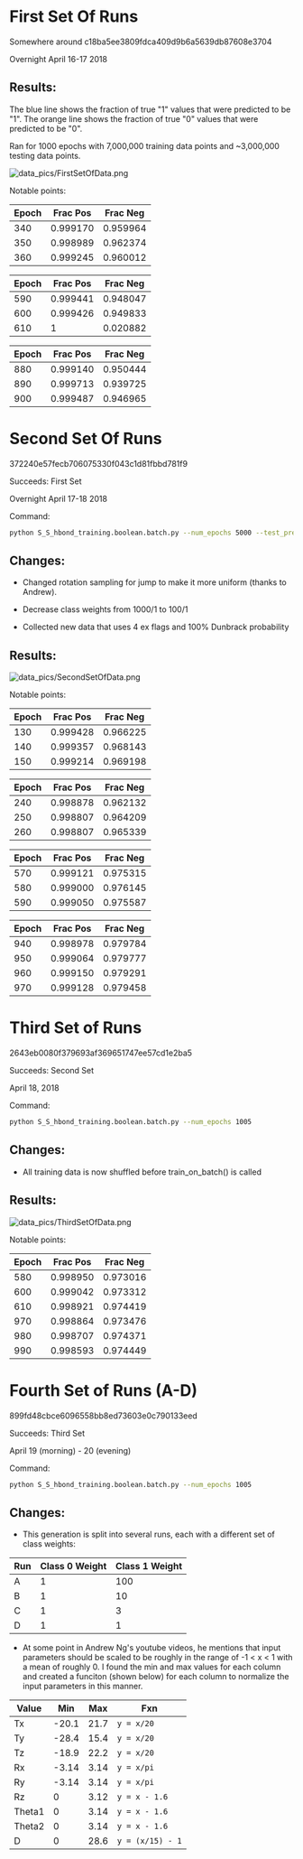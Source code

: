 # First Set Of Runs

Somewhere around c18ba5ee3809fdca409d9b6a5639db87608e3704

Overnight April 16-17 2018

## Results:

The blue line shows the fraction of true "1" values that were predicted to be "1".
The orange line shows the fraction of true "0" values that were predicted to be "0".

Ran for 1000 epochs with 7,000,000 training data points and ~3,000,000 testing data points.

![data_pics/FirstSetOfData.png](data_pics/FirstSetOfData.png)

Notable points:

| Epoch | Frac Pos | Frac Neg |
| ----- | -------- | -------- |
|   340 | 0.999170 | 0.959964 |
|   350 | 0.998989 | 0.962374 |
|   360 | 0.999245 | 0.960012 |

| Epoch | Frac Pos | Frac Neg |
| ----- | -------- | -------- |		  
|   590 | 0.999441 | 0.948047 |
|   600 | 0.999426 | 0.949833 |
|   610 | 1        | 0.020882 |

| Epoch | Frac Pos | Frac Neg |
| ----- | -------- | -------- |
|   880 | 0.999140 | 0.950444 |
|   890 | 0.999713 | 0.939725 |
|   900 | 0.999487 | 0.946965 |




# Second Set Of Runs

372240e57fecb706075330f043c1d81fbbd781f9

Succeeds: First Set

Overnight April 17-18 2018

Command:
```sh
python S_S_hbond_training.boolean.batch.py --num_epochs 5000 --test_predictions test_pred.second_run.txt
```

## Changes:

- Changed rotation sampling for jump to make it more uniform (thanks to Andrew).

- Decrease class weights from 1000/1 to 100/1

- Collected new data that uses 4 ex flags and 100% Dunbrack probability

## Results:

![data_pics/SecondSetOfData.png](data_pics/SecondSetOfData.png)

Notable points:

| Epoch | Frac Pos | Frac Neg |
| ----- | -------- | -------- |
|   130 | 0.999428 | 0.966225 |
|   140 | 0.999357 | 0.968143 |
|   150 | 0.999214 | 0.969198 |

| Epoch | Frac Pos | Frac Neg |
| ----- | -------- | -------- |
|   240 | 0.998878 | 0.962132 |
|   250 | 0.998807 | 0.964209 |
|   260 | 0.998807 | 0.965339 |

| Epoch | Frac Pos | Frac Neg |
| ----- | -------- | -------- |
|   570 | 0.999121 | 0.975315 |
|   580 | 0.999000 | 0.976145 |
|   590 | 0.999050 | 0.975587 |

| Epoch | Frac Pos | Frac Neg |
| ----- | -------- | -------- |
|   940 | 0.998978 | 0.979784 |
|   950 | 0.999064 | 0.979777 |
|   960 | 0.999150 | 0.979291 |
|   970 | 0.999128 | 0.979458 |






# Third Set of Runs

2643eb0080f379693af369651747ee57cd1e2ba5

Succeeds: Second Set

April 18, 2018

Command:
```sh
python S_S_hbond_training.boolean.batch.py --num_epochs 1005
```

## Changes:

- All training data is now shuffled before train_on_batch() is called


## Results:

![data_pics/ThirdSetOfData.png](data_pics/ThirdSetOfData.png)

Notable points:

| Epoch | Frac Pos | Frac Neg |
| ----- | -------- | -------- |
|   580 | 0.998950 | 0.973016 |
|   600 | 0.999042 | 0.973312 |
|   610 | 0.998921 | 0.974419 |
|   970 | 0.998864 | 0.973476 |
|   980 | 0.998707 | 0.974371 |
|   990 | 0.998593 | 0.974449 |



# Fourth Set of Runs (A-D)

899fd48cbce6096558bb8ed73603e0c790133eed

Succeeds: Third Set

April 19 (morning) - 20 (evening)

Command:
```sh
python S_S_hbond_training.boolean.batch.py --num_epochs 1005
```

## Changes:

- This generation is split into several runs,
each with a different set of class weights:

| Run | Class 0 Weight | Class 1 Weight |
| --- | -------------- | -------------- |
|  A  | 1              | 100		|
|  B  | 1	       | 10		|
|  C  | 1	       | 3 		|
|  D  | 1	       | 1		|

- At some point in Andrew Ng's youtube videos,
he mentions that input parameters should be scaled to
be roughly in the range of -1 < x < 1 with a mean of roughly 0.
I found the min and max values for each column and
created a funciton (shown below) for each column to normalize
the input parameters in this manner.

| Value  | Min   | Max  | Fxn              |
| ------ | ----- | ---- | ---------------- |
| Tx     | -20.1 | 21.7 | `y = x/20`       |
| Ty     | -28.4 | 15.4 | `y = x/20`       |
| Tz     | -18.9 | 22.2 | `y = x/20`       |
| Rx     | -3.14 | 3.14 | `y = x/pi`       |
| Ry     | -3.14 | 3.14 | `y = x/pi`       |
| Rz     | 0     | 3.12 | `y = x - 1.6`    |
| Theta1 | 0     | 3.14 | `y = x - 1.6`    |
| Theta2 | 0     | 3.14 | `y = x - 1.6`    |
| D      | 0     | 28.6 | `y = (x/15) - 1` |
